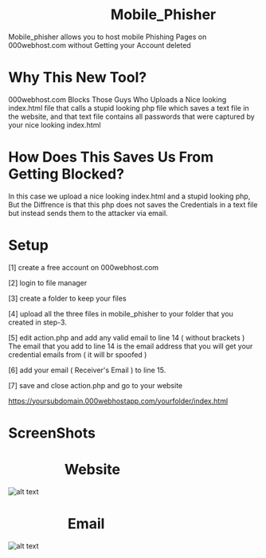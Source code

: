 #                                **Mobile_Phisher**
Mobile_phisher allows you to host mobile Phishing Pages on 000webhost.com without Getting your Account deleted
# Why This New Tool?
000webhost.com Blocks Those Guys Who Uploads a Nice looking index.html file that calls a stupid looking php file which saves a text file in the website, and that text file contains all passwords that were captured by your nice looking index.html

# How Does This Saves Us From Getting Blocked?
In this case we upload a nice looking index.html and a stupid looking php, But the Diffrence is that this php does not saves the Credentials in a text file but instead sends them to the attacker via email.

# Setup

[1] create a free account on 000webhost.com

[2] login to file manager

[3] create a folder to keep your files

[4] upload all the three files in mobile_phisher to your folder that you created in step-3.

[5] edit action.php and add any valid email to line 14 ( without brackets )
The email that you add to line 14 is the email address that you will get your credential emails from ( it will br spoofed )

[6] add your email ( Receiver's Email ) to line 15.


[7] save and close action.php and go to your website

https://yoursubdomain.000webhostapp.com/yourfolder/index.html

# ScreenShots
#                  Website

![alt text](http://pwnedbyme.000webhostapp.com/preview.jpg)

#                   Email

![alt text](http://pwnedbyme.000webhostapp.com/preview1.jpg)
